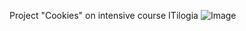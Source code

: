 Project "Cookies" on intensive course ITilogia
![Image](https://github.com/user-attachments/assets/a59702b8-5d8e-42e7-b5dc-444ef7421b68)
